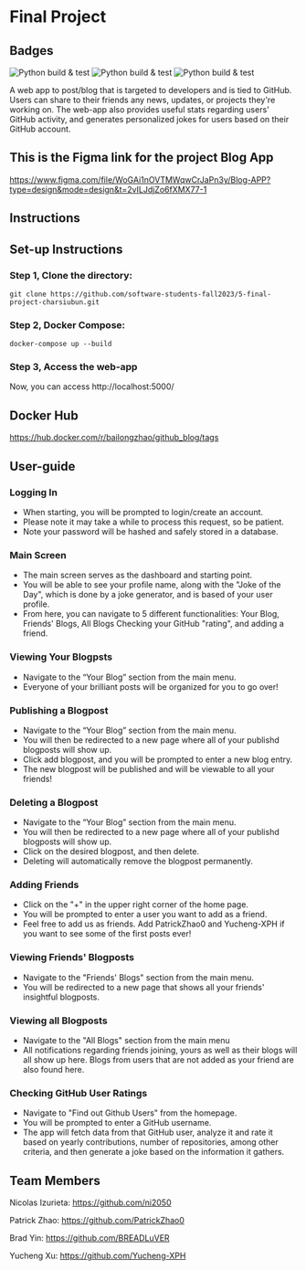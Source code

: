 # Final Project

## Badges
![Python build & test](https://github.com/software-students-fall2023/5-final-project-charsiubun/actions/workflows/webapp.yml/badge.svg) 
![Python build & test](https://github.com/software-students-fall2023/5-final-project-charsiubun/actions/workflows/rate.yml/badge.svg) 
![Python build & test](https://github.com/software-students-fall2023/5-final-project-charsiubun/actions/workflows/pytest.yml/badge.svg) 


A web app to post/blog that is targeted to developers and is tied to GitHub. Users can share to their friends any news, updates, or projects they're working on. The web-app also provides useful stats regarding users' GitHub activity, and generates personalized jokes for users based on their GitHub account.

## This is the Figma link for the project Blog App
https://www.figma.com/file/WoGAi1nOVTMWqwCrJaPn3y/Blog-APP?type=design&mode=design&t=2vILJdjZo6fXMX77-1





## Instructions

## Set-up Instructions

### Step 1, Clone the directory:
```
git clone https://github.com/software-students-fall2023/5-final-project-charsiubun.git
```
### Step 2, Docker Compose:
```
docker-compose up --build
```
### Step 3, Access the web-app
Now, you can access http://localhost:5000/
## Docker Hub
https://hub.docker.com/r/bailongzhao/github_blog/tags

## User-guide

### Logging In
- When starting, you will be prompted to login/create an account.
- Please note it may take a while to process this request, so be patient.
- Note your password will be hashed and safely stored in a database.

### Main Screen
- The main screen serves as the dashboard and starting point.
- You will be able to see your profile name, along with the "Joke of the Day", which is done by a joke generator, and is based of your user profile.
- From here, you can navigate to 5 different functionalities: Your Blog, Friends' Blogs, All Blogs Checking your GitHub "rating", and adding a friend.

### Viewing Your Blogpsts
- Navigate to the “Your Blog” section from the main menu.
- Everyone of your brilliant posts will be organized for you to go over!

### Publishing a Blogpost
- Navigate to the “Your Blog” section from the main menu.
- You will then be redirected to a new page where all of your publishd blogposts will show up.
- Click add blogpost, and you will be prompted to enter a new blog entry.
- The new blogpost will be published and will be viewable to all your friends!

### Deleting a Blogpost
- Navigate to the “Your Blog” section from the main menu.
- You will then be redirected to a new page where all of your publishd blogposts will show up.
- Click on the desired blogpost, and then delete.
- Deleting will automatically remove the blogpost permanently.

### Adding Friends
- Click on the "+" in the upper right corner of the home page.
- You will be prompted to enter a user you want to add as a friend.
- Feel free to add us as friends. Add PatrickZhao0 and Yucheng-XPH if you want to see some of the first posts ever!

### Viewing Friends' Blogposts
- Navigate to the "Friends' Blogs" section from the main menu.
- You will be redirected to a new page that shows all your friends' insightful blogposts.

### Viewing all Blogposts
- Navigate to the "All Blogs" section from the main menu
- All notifications regarding friends joining, yours as well as their blogs will all show up here. Blogs from users that are not added as your friend are also found here.

### Checking GitHub User Ratings
- Navigate to "Find out Github Users" from the homepage.
- You will be prompted to enter a GitHub username.
- The app will fetch data from that GitHub user, analyze it and rate it based on yearly contributions, number of repositories, among other criteria, and then generate a joke based on the information it gathers.




## Team Members

Nicolas Izurieta: https://github.com/ni2050

Patrick Zhao: https://github.com/PatrickZhao0

Brad Yin: https://github.com/BREADLuVER

Yucheng Xu: https://github.com/Yucheng-XPH
